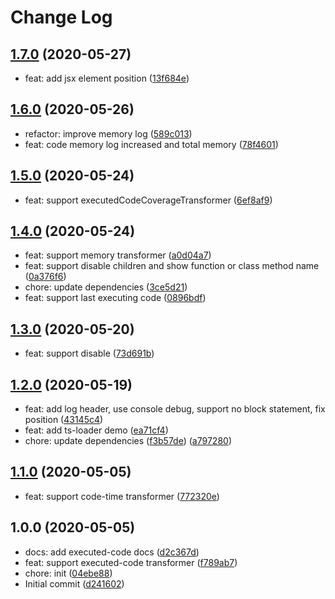 # Change Log

## [1.7.0](https://github.com/plantain-00/ts-transformers-plantain/compare/v1.6.0...v1.7.0) (2020-05-27)
  
* feat: add jsx element position ([13f684e](https://github.com/plantain-00/ts-transformers-plantain/commit/13f684e627b99bbde72499be608f00a7a65c1f31))

## [1.6.0](https://github.com/plantain-00/ts-transformers-plantain/compare/v1.5.0...v1.6.0) (2020-05-26)
  
* refactor: improve memory log ([589c013](https://github.com/plantain-00/ts-transformers-plantain/commit/589c0136d04d3c6c7cd1938342206a748413883c))
* feat: code memory log increased and total memory ([78f4601](https://github.com/plantain-00/ts-transformers-plantain/commit/78f4601aa3b7971c1a30d08d75bc1f4946464b03))

## [1.5.0](https://github.com/plantain-00/ts-transformers-plantain/compare/v1.4.0...v1.5.0) (2020-05-24)
  
* feat: support executedCodeCoverageTransformer ([6ef8af9](https://github.com/plantain-00/ts-transformers-plantain/commit/6ef8af91898456d549eab4426501cead414ba5d3))

## [1.4.0](https://github.com/plantain-00/ts-transformers-plantain/compare/v1.3.0...v1.4.0) (2020-05-24)
  
* feat: support memory transformer ([a0d04a7](https://github.com/plantain-00/ts-transformers-plantain/commit/a0d04a730202222ca488a69016e499d7c412abde))
* feat: support disable children and show function or class method name ([0a376f6](https://github.com/plantain-00/ts-transformers-plantain/commit/0a376f6026f0ec3dbda41f011e49e93f52d4a113))
* chore: update dependencies ([3ce5d21](https://github.com/plantain-00/ts-transformers-plantain/commit/3ce5d21945dfe4ef6cf29d716db32c2b55a5b87a))
* feat: support last executing code ([0896bdf](https://github.com/plantain-00/ts-transformers-plantain/commit/0896bdf5e7d13382b8d0d113bdbf8b7ee7bf7e70))

## [1.3.0](https://github.com/plantain-00/ts-transformers-plantain/compare/v1.2.0...v1.3.0) (2020-05-20)
  
* feat: support disable ([73d691b](https://github.com/plantain-00/ts-transformers-plantain/commit/73d691b387dce9a742c1f6ec7ed4187698e5f7b8))

## [1.2.0](https://github.com/plantain-00/ts-transformers-plantain/compare/v1.1.0...v1.2.0) (2020-05-19)
  
* feat: add log header, use console debug, support no block statement, fix position ([43145c4](https://github.com/plantain-00/ts-transformers-plantain/commit/43145c48d7deee1a2c9968b30e4041602213da62))
* feat: add ts-loader demo ([ea71cf4](https://github.com/plantain-00/ts-transformers-plantain/commit/ea71cf42b976d174235b1a53c8fdf6d1a29b3b96))
* chore: update dependencies ([f3b57de](https://github.com/plantain-00/ts-transformers-plantain/commit/f3b57de0a14508de75688cb7e88def7edc778b13)) ([a797280](https://github.com/plantain-00/ts-transformers-plantain/commit/a797280a9e257fc36f66bdd9293106f448899c21))

## [1.1.0](https://github.com/plantain-00/ts-transformers-plantain/compare/v1.0.0...v1.1.0) (2020-05-05)
  
* feat: support code-time transformer ([772320e](https://github.com/plantain-00/ts-transformers-plantain/commit/772320ee18b9b3360b327c81ada108e494bd5590))

## 1.0.0 (2020-05-05)
  
* docs: add executed-code docs ([d2c367d](https://github.com/plantain-00/ts-transformers-plantain/commit/d2c367d1134383366bf27aea729908488e3e855c))
* feat: support executed-code transformer ([f789ab7](https://github.com/plantain-00/ts-transformers-plantain/commit/f789ab7b6c3c347fcbc3259ab05d00d60ee0d7bf))
* chore: init ([04ebe88](https://github.com/plantain-00/ts-transformers-plantain/commit/04ebe88bd39d46adee931eb36f58133ade7842ac))
* Initial commit ([d241602](https://github.com/plantain-00/ts-transformers-plantain/commit/d241602e6d83358014cc32d8c0cfc1596aeda6f2))
